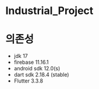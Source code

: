 # Industrial_Project
# 의존성
- jdk 17
- firebase 11.16.1
- android sdk 12.0(s)
- dart sdk 2.18.4 (stable)
- Flutter 3.3.8
